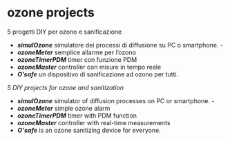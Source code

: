 # ozone projects

 5 progetti DIY per ozono e sanificazione

- ***simulOzone*** simulatore dei processi di diffusione su PC o smartphone.        - 
- ***ozoneMeter*** semplice allarme per l’ozono
- ***ozoneTimerPDM***  timer con funzione PDM
- ***ozoneMaster*** controller con misure in tempo reale
- ***O’safe*** un dispositivo di sanificazione ad ozono per tutti.

*5 DIY projects for ozone and sanitization*

- ***simulOzone*** simulator of diffusion processes on PC or smartphone. -
- ***ozoneMeter*** simple ozone alarm
- ***ozoneTimerPDM*** timer with PDM function
- ***ozoneMaster*** controller with real-time measurements
- ***O'safe*** is an ozone sanitizing device for everyone.

